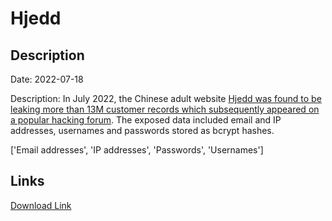 # Hjedd

## Description

Date: 2022-07-18

Description:
In July 2022, the Chinese adult website <a href="https://www.bitdefender.com.au/blog/hotforsecurity/leaky-platform-at-chinese-adult-platform-exposed-sensitive-info-of-14-million-users/" target="_blank" rel="noopener">Hjedd was found to be leaking more than 13M customer records which subsequently appeared on a popular hacking forum</a>. The exposed data included email and IP addresses, usernames and passwords stored as bcrypt hashes.


['Email addresses', 'IP addresses', 'Passwords', 'Usernames']

## Links

[Download Link](https://link-to.net/1229997/350.11443050576116/dynamic/?r=aHR0cHM6Ly93d3cubWVkaWFmaXJlLmNvbS92aWV3L3VLdzFVbjJzZUtiZDNCTC9oamVkZC5jb20vZmlsZQ==)